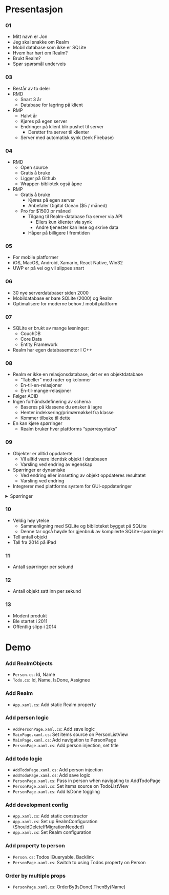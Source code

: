 # Presentasjon

### 01

* Mitt navn er Jon
* Jeg skal snakke om Realm
* Mobil database som ikke er SQLite
* Hvem har hørt om Realm?
* Brukt Realm?
* Spør spørsmål underveis

### 03

* Består av to deler
* RMD
    * Snart 3 år
    * Database for lagring på klient
* RMP
    * Halvt år
    * Kjøres på egen server
    * Endringer på klient blir pushet til server
        * Deretter fra server til klienter
    * Server med automatisk synk (tenk Firebase)

### 04

* RMD
    * Open source
    * Gratis å bruke
    * Ligger på Github
    * Wrapper-bibliotek også åpne
* RMP
    * Gratis å bruke
        * Kjøres på egen server
        * Anbefaler Digital Ocean ($5 / måned)
    * Pro for $1500 pr måned
        * Tilgang til Realm-database fra server via API
            * Ellers kun klienter via synk
            * Andre tjenester kan lese og skrive data
        * Håper på billigere I fremtiden

### 05

* For mobile platformer
* iOS, MacOS, Android, Xamarin, React Native, Win32
* UWP er på vei og vil slippes snart

### 06

* 30 nye serverdatabaser siden 2000
* Mobildatabase er bare SQLite (2000) og Realm
* Optimalisere for moderne behov / mobil plattform

### 07

* SQLite er brukt av mange løsninger:
    * CouchDB
    * Core Data
    * Entity Framework
* Realm har egen databasemotor I C++

### 08

* Realm er ikke en relasjonsdatabase, det er en objektdatabase
    * “Tabeller” med rader og kolonner
    * En-til-en-relasjoner
    * En-til-mange-relasjoner
* Følger ACID
* Ingen forhåndsdefinering av schema
    * Baseres på klassene du ønsker å lagre
    * Henter indeksering/primærnøkkel fra klasse
    * Kommer tilbake til dette
* En kan kjøre spørringer
    * Realm bruker hver plattforms “spørresyntaks”

### 09

* Objekter er alltid oppdaterte
    * Vil alltid være identisk objekt I databasen
    * Varsling ved endring av egenskap
* Spørringer er dynamiske
    * Ved endring eller innsetting av objekt oppdateres resultatet
    * Varsling ved endring
* Integrerer med plattforms system for GUI-oppdateringer

<details>
  <summary>Spørringer</summary>
  <h4>Swift/Obj-C</h4>
  <ul>
    <li><code>NSPredicate</code>-syntaks</li>
  </ul>
  <h4>C#</h4>
  <ul>
    <li><code>IQueryable</code>-syntaks (lik Linq)</li>
  </ul>
  <h4>JavaScript</h4>
  <ul>
    <li>Bruker "chaining" av funksjoner</li>
    <li>Egne funksjoner for Realm</li>
  </ul>
  <h4>Java</h4>
  <ul>
    <li>Bruker "chaining" av funksjoner</li>
    <li>Egne funksjoner for Realm</li>
  </ul>
</details>

### 10

* Veldig høy ytelse
    * Sammenligning med SQLite og biblioteket bygget på SQLite
    * Denne tar også høyde for gjenbruk av kompilerte SQLite-spørringer
* Tell antall objekt
* Tall fra 2014 på iPad

### 11

* Antall spørringer per sekund

### 12

* Antall objekt satt inn per sekund

### 13

* Modent produkt
* Ble startet i 2011
* Offentlig slipp i 2014

# Demo

### Add RealmObjects

* `Person.cs`: Id, Name
* `Todo.cs`: Id, Name, IsDone, Assignee

### Add Realm

* `App.xaml.cs`: Add static Realm property

### Add person logic

* `AddPersonPage.xaml.cs`: Add save logic
* `MainPage.xaml.cs`: Set items source on PersonListView
* `MainPage.xaml.cs`: Add navigation to PersonPage
* `PersonPage.xaml.cs`: Add person injection, set title

### Add todo logic

* `AddTodoPage.xaml.cs`: Add person injection
* `AddTodoPage.xaml.cs`: Add save logic
* `PersonPage.xaml.cs`: Pass in person when navigating to AddTodoPage
* `PersonPage.xaml.cs`: Set items source on TodoListView
* `PersonPage.xaml.cs`: Add IsDone toggling

### Add development config

* `App.xaml.cs`: Add static constructor
* `App.xaml.cs`: Set up RealmConfiguration (ShouldDeleteIfMigrationNeeded)
* `App.xaml.cs`: Set Realm configuration

### Add property to person

* `Person.cs`: Todos IQueryable<Todo>, Backlink
* `PersonPage.xaml.cs`: Switch to using Todos property on Person

### Order by multiple props

* `PersonPage.xaml.cs`: OrderBy(IsDone).ThenBy(Name)